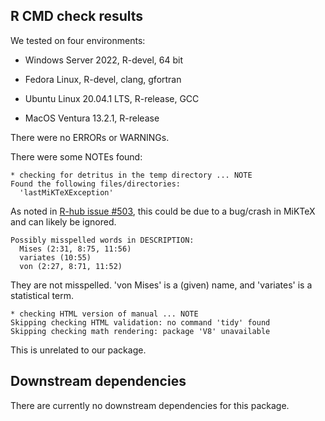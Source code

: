 ## R CMD check results

We tested on four environments:

-   Windows Server 2022, R-devel, 64 bit

-   Fedora Linux, R-devel, clang, gfortran

-   Ubuntu Linux 20.04.1 LTS, R-release, GCC

-   MacOS Ventura 13.2.1, R-release

There were no ERRORs or WARNINGs.

There were some NOTEs found:

    * checking for detritus in the temp directory ... NOTE
    Found the following files/directories:
      'lastMiKTeXException'

As noted in [R-hub issue #503](https://github.com/r-hub/rhub/issues/503), this could be due to a bug/crash in MiKTeX and can likely be ignored.

    Possibly misspelled words in DESCRIPTION:
      Mises (2:31, 8:75, 11:56)
      variates (10:55)
      von (2:27, 8:71, 11:52)

They are not misspelled. 'von Mises' is a (given) name, and 'variates' is a statistical term.

    * checking HTML version of manual ... NOTE
    Skipping checking HTML validation: no command 'tidy' found
    Skipping checking math rendering: package 'V8' unavailable

This is unrelated to our package.

## Downstream dependencies

There are currently no downstream dependencies for this package.
